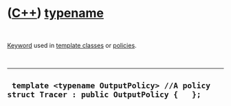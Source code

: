 
 

 

 

 

 

([C++](Cpp.md)) [typename](CppTypename.md)
============================================

 

[Keyword](CppKeyword.md) used in [template
classes](CppTemplateClass.md) or [policies](CppPolicy.md).

 

  -------------------------------------------------------------------------------------------
  ` template <typename OutputPolicy> //A policy struct Tracer : public OutputPolicy {   };`
  -------------------------------------------------------------------------------------------

 

 

 

 

 

 

